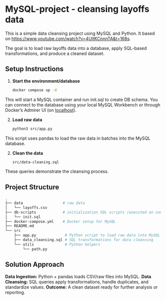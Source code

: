 # MySQL-project - cleansing layoffs data

This is a simple data cleansing project using MySQL and Python.
It based on https://www.youtube.com/watch?v=4UltKCnnnTA&t=168s.

The goal is to load raw layoffs data into a database, apply SQL-based transformations, and produce a cleaned dataset.

## Setup Instructions

1. **Start the environment/database**
   ```bash
   docker compose up -d
   ```
This will start a MySQL container and run init.sql to create DB schema.
You can connect to the database using your local MySQL Workbench or through Docker’s Admirer UI (on [localhost](http://localhost:8080)).

2. **Load raw data**
   ```bash
   python3 src/app.py
   ```
This script uses pandas to load the raw data in batches into the MySQL database.

2. **Clean the data**
   ```bash
   src/data-cleaning.sql
   ```
These queries demonstrate the cleansing process.


## Project Structure

```bash
.
├── data                  # raw data
│   └── layoffs.csv
├── db-scripts            # initialization SQL scripts (executed on container startup)
│   └── init.sql
├── docker-compose.yml    # Docker setup for MySQL
├── README.md
└── src
    ├── app.py             # Python script to load raw data into MySQL
    ├── data_cleansing.sql # SQL transformations for data cleansing
    └── utils              # Python helpers
        └── path.py
```

## Solution Approach

**Data Ingestion:** Python + pandas loads CSV/raw files into MySQL.
**Data Cleansing:** SQL queries apply transformations, handle duplicates, and standardize values.
**Outcome:** A clean dataset ready for further analysis or reporting.